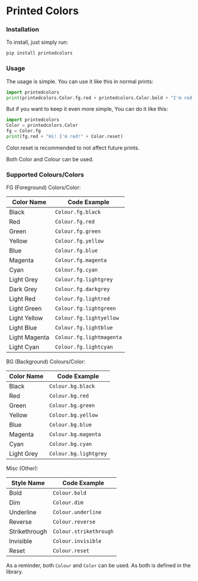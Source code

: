 # Printed Colors 

### Installation
To install, just simply run:
```bash
pip install printedcolors
```
### Usage
The usage is simple. You can use it like this in normal prints:
```python
import printedcolors
print(printedcolors.Color.fg.red + printedcolors.Color.bold + "I'm red and bold!" + printedcolors.Color.reset)
```
But if you want to keep it even more simple, You can do it like this:
```python
import printedcolors
Color = printedcolors.Color
fg = Color.fg
print(fg.red + "Hi! I'm red!" + Color.reset)
```
Color.reset is recommended to not affect future prints.

Both Color and Colour can be used.

### Supported Colours/Colors

FG (Foreground) Colors/Color:

| Color Name    | Code Example             |
|---------------|--------------------------|
| Black         | `Colour.fg.black`        |
| Red           | `Colour.fg.red`          |
| Green         | `Colour.fg.green`        |
| Yellow        | `Colour.fg.yellow`       |
| Blue          | `Colour.fg.blue`         |
| Magenta       | `Colour.fg.magenta`      |
| Cyan          | `Colour.fg.cyan`         |
| Light Grey    | `Colour.fg.lightgrey`    |
| Dark Grey     | `Colour.fg.darkgrey`     |
| Light Red     | `Colour.fg.lightred`     |
| Light Green   | `Colour.fg.lightgreen`   |
| Light Yellow  | `Colour.fg.lightyellow`  |
| Light Blue    | `Colour.fg.lightblue`    |
| Light Magenta | `Colour.fg.lightmagenta` |
| Light Cyan    | `Colour.fg.lightcyan`    |

BG (Background) Colours/Color:

| Color Name | Code Example          |
|------------|-----------------------|
| Black      | `Colour.bg.black`     |
| Red        | `Colour.bg.red`       |
| Green      | `Colour.bg.green`     |
| Yellow     | `Colour.bg.yellow`    |
| Blue       | `Colour.bg.blue`      |
| Magenta    | `Colour.bg.magenta`   |
| Cyan       | `Colour.bg.cyan`      |
| Light Grey | `Colour.bg.lightgrey` |


Misc (Other):

| Style Name    | Code Example           |
|---------------|------------------------|
| Bold          | `Colour.bold`          |
| Dim           | `Colour.dim`           |
| Underline     | `Colour.underline`     |
| Reverse       | `Colour.reverse`       |
| Strikethrough | `Colour.strikethrough` |
| Invisible     | `Colour.invisible`     |
| Reset         | `Colour.reset`         |

As a reminder, both `Colour` and `Color` can be used. As both is defined in the library.